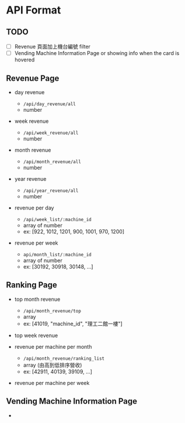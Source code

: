 # API Format

## TODO
- [ ] Revenue 頁面加上機台編號 filter
- [ ] Vending Machine Information Page or showing info when the card is hovered

## Revenue Page
- day revenue
    - `/api/day_revenue/all`
    - number
- week revenue
    - `/api/week_revenue/all`
    - number
- month revenue
    - `/api/month_revenue/all`
    - number
- year revenue
    - `/api/year_revenue/all`
    - number

- revenue per day
    - `/api/week_list/:machine_id`
    - array of number
    - ex: [922, 1012, 1201, 900, 1001, 970, 1200]
- revenue per week
    - `api/month_list/:machine_id`
    - array of number
    - ex: [30192, 30918, 30148, ...]


## Ranking Page

- top month revenue
    - `/api/month_revenue/top`
    - array
    - ex: [41019, "machine_id", "理工二館一樓"]
- top week revenue

- revenue per machine per month
    - `/api/month_revenue/ranking_list`
    - array (由高到低排序營收)
    - ex: [42911, 40139, 39109, ...]

- revenue per machine per week

## Vending Machine Information Page

- 